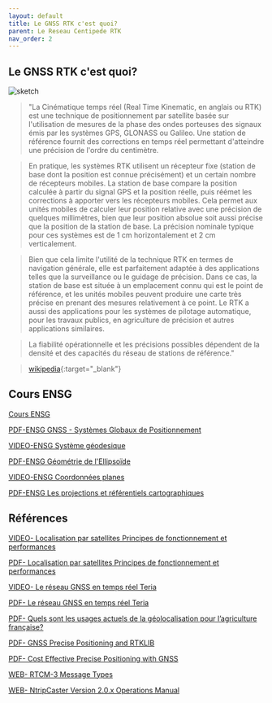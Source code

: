 ```yaml
---
layout: default
title: Le GNSS RTK c'est quoi?
parent: Le Reseau Centipede RTK
nav_order: 2
---
```


## Le GNSS RTK c'est quoi?

![sketch](https://jancelin.github.io/docs-centipedeRTK/assets/images/index/1.jpg)

> "La Cinématique temps réel (Real Time Kinematic, en anglais ou RTK) est une technique de positionnement par satellite basée sur l'utilisation de mesures de la phase des ondes porteuses des signaux émis par les systèmes GPS, GLONASS ou Galileo. Une station de référence fournit des corrections en temps réel permettant d'atteindre une précision de l'ordre du centimètre.

> En pratique, les systèmes RTK utilisent un récepteur fixe (station de base dont la position est connue précisément) et un certain nombre de récepteurs mobiles. La station de base compare la position calculée à partir du signal GPS et la position réelle, puis réémet les corrections à apporter vers les récepteurs mobiles. Cela permet aux unités mobiles de calculer leur position relative avec une précision de quelques millimètres, bien que leur position absolue soit aussi précise que la position de la station de base. La précision nominale typique pour ces systèmes est de 1 cm horizontalement et 2 cm verticalement.

> Bien que cela limite l'utilité de la technique RTK en termes de navigation générale, elle est parfaitement adaptée à des applications telles que la surveillance ou le guidage de précision. Dans ce cas, la station de base est située à un emplacement connu qui est le point de référence, et les unités mobiles peuvent produire une carte très précise en prenant des mesures relativement à ce point. Le RTK a aussi des applications pour les systèmes de pilotage automatique, pour les travaux publics, en agriculture de précision et autres applications similaires.

> La fiabilité opérationnelle et les précisions possibles dépendent de la densité et des capacités du réseau de stations de référence."

> [wikipedia](https://fr.wikipedia.org/wiki/Cin%C3%A9matique_temps_r%C3%A9el){:target="_blank"}

## Cours ENSG

[Cours ENSG](http://cours-fad-public.ensg.eu/)

[PDF-ENSG GNSS - Systèmes Globaux de Positionnement](http://cours-fad-public.ensg.eu/pluginfile.php/1501/mod_resource/content/1/gnss.pdf)

[VIDEO-ENSG Système géodesique](https://streaming.ensg.eu/geodesie/13069.002-SB-Geodesie_Systeme_geodesique.webm)

[PDF-ENSG Géométrie de l'Ellipsoïde](cours-fad-public.ensg.eu/pluginfile.php/1507/mod_resource/content/1/geoell.pdf)

[VIDEO-ENSG Coordonnées planes](https://streaming.ensg.eu/geodesie/13069.003-SB-Geodesie_Coordonnees_planes.webm)

[PDF-ENSG Les projections et référentiels cartographiques](cours-fad-public.ensg.eu/pluginfile.php/1327/mod_resource/content/2/projections.pdf)


## Références

[VIDEO- Localisation par satellites Principes de fonctionnement et performances](https://www.youtube.com/watch?v=XFZrOSKAXH4&pbjreload=101)

[PDF-   Localisation par satellites Principes de fonctionnement et performances](https://www.agrotic.org/wp-content/uploads/2019/02/2019-04-23-AgroTic-Geolocalisation-CNES-VP.pdf)

[VIDEO- Le réseau GNSS en temps réel Teria](https://www.youtube.com/watch?v=dcWotLV3rF8&pbjreload=101)

[PDF-   Le réseau GNSS en temps réel Teria](https://www.agrotic.org/wp-content/uploads/2019/02/190423_SeminaireAgroTIC_Teria.pdf)

[PDF-   Quels sont les usages actuels de la géolocalisation pour l’agriculture française?](https://www.agrotic.org/wp-content/uploads/2019/02/7_190423_SeminaireAgroTIC_Observatoire.pdf)

[PDF-   GNSS Precise Positioning and RTKLIB](https://jancelin.github.io/docs-centipedeRTK/assets/images/index/15a_PPP_RTKLIB.pdf)

[PDF-   Cost Effective Precise Positioning with GNSS](https://www.fig.net/resources/publications/figpub/pub74/Figpub74.pdf)

[WEB-   RTCM-3 Message Types](https://igs.bkg.bund.de/ntrip/rtcmmessagetypes)

[WEB-   NtripCaster Version 2.0.x Operations Manual](https://igs.bkg.bund.de/root_ftp/NTRIP/documentation/ntripcaster_manual.html)

